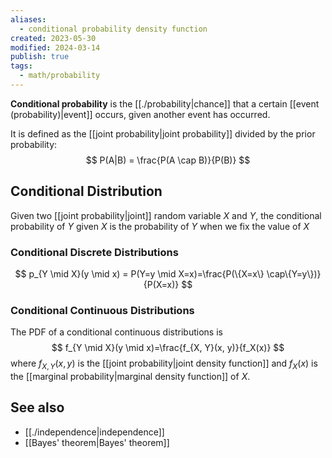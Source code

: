 ```yaml
---
aliases:
  - conditional probability density function
created: 2023-05-30
modified: 2024-03-14
publish: true
tags:
  - math/probability
---
```

**Conditional probability** is the [[./probability|chance]] that a certain [[event (probability)|event]] occurs, given another event has occurred.

It is defined as the [[joint probability|joint probability]] divided by the prior probability:
$$
P(A|B) = \frac{P(A \cap B)}{P(B)}
$$

## Conditional Distribution
Given two [[joint probability|joint]] random variable $X$ and $Y$, the conditional probability of $Y$ given $X$ is the probability of $Y$ when we fix the value of $X$

### Conditional Discrete Distributions
$$
p_{Y \mid X}(y \mid x) = P(Y=y \mid X=x)=\frac{P(\{X=x\} \cap\{Y=y\})}{P(X=x)}
$$
### Conditional Continuous Distributions

The PDF of a conditional continuous distributions is
$$
f_{Y \mid X}(y \mid x)=\frac{f_{X, Y}(x, y)}{f_X(x)}
$$
where $f_{X, Y}(x, y)$ is the [[joint probability|joint density function]] and $f_X(x)$ is the [[marginal probability|marginal density function]] of $X$.

## See also
- [[./independence|independence]]
- [[Bayes' theorem|Bayes' theorem]]